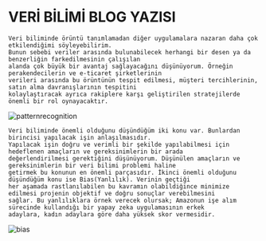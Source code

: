# VERİ BİLİMİ BLOG YAZISI

    Veri biliminde örüntü tanımlamadan diğer uygulamalara nazaran daha çok etkilendiğimi söyleyebilirim.
    Bunun sebebi veriler arasında bulunabilecek herhangi bir desen ya da benzerliğin farkedilmesinin çalışılan
    alanda çok büyük bir avantaj sağlayacağını düşünüyorum. Örneğin perakendecilerin ve e-ticaret şirketlerinin
    verileri arasında bu örüntünün tespit edilmesi, müşteri tercihlerinin, satın alma davranışlarının tespitini 
    kolaylaştıracak ayrıca rakiplere karşı geliştirilen stratejilerde önemli bir rol oynayacaktır.
![patternrecognition](C:\Users\emret\Masaüstü\pattern.png)

    Veri biliminde önemli olduğunu düşündüğüm iki konu var. Bunlardan birincisi yapılacak işin anlaşılmasıdır.
    Yapılacak işin doğru ve verimli bir şekilde yapılabilmesi için hedeflenen amaçların ve gereksinimlerin bir arada
    değerlendirilmesi gerektiğini düşünüyorum. Düşünülen amaçların ve gereksinimlerin bir veri bilimi problemi haline 
    getirmek bu konunun en önemli parçasıdır. İkinci önemli olduğunu düşündüğüm konu ise Bias(Yanlılık). Verinin geçtiği
    her aşamada rastlanılabilen bu kavramın olabildiğince minimize edilmesi projenin objektif ve doğru sonuçlar verebilmesini
    sağlar. Bu yanlılıklara örnek verecek olursak; Amazonun işe alım sürecinde kullandığı bir yapay zeka uygulamasının erkek
    adaylara, kadın adaylara göre daha yüksek skor vermesidir.

![bias](C:\Users\emret\Masaüstü\bias.png) 